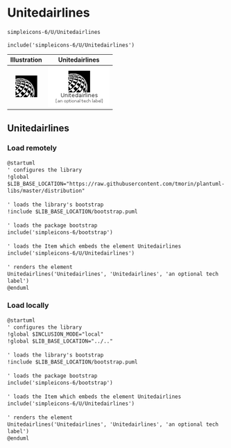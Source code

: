 # Unitedairlines


```text
simpleicons-6/U/Unitedairlines
```

```text
include('simpleicons-6/U/Unitedairlines')
```



| Illustration | Unitedairlines |
| :---: | :---: |
| ![illustration for Illustration](../../simpleicons-6/U/Unitedairlines.png) | ![illustration for Unitedairlines](../../simpleicons-6/U/Unitedairlines.Local.png) |




## Unitedairlines

### Load remotely
```plantuml
@startuml
' configures the library
!global $LIB_BASE_LOCATION="https://raw.githubusercontent.com/tmorin/plantuml-libs/master/distribution"

' loads the library's bootstrap
!include $LIB_BASE_LOCATION/bootstrap.puml

' loads the package bootstrap
include('simpleicons-6/bootstrap')

' loads the Item which embeds the element Unitedairlines
include('simpleicons-6/U/Unitedairlines')

' renders the element
Unitedairlines('Unitedairlines', 'Unitedairlines', 'an optional tech label')
@enduml
```

### Load locally
```plantuml
@startuml
' configures the library
!global $INCLUSION_MODE="local"
!global $LIB_BASE_LOCATION="../.."

' loads the library's bootstrap
!include $LIB_BASE_LOCATION/bootstrap.puml

' loads the package bootstrap
include('simpleicons-6/bootstrap')

' loads the Item which embeds the element Unitedairlines
include('simpleicons-6/U/Unitedairlines')

' renders the element
Unitedairlines('Unitedairlines', 'Unitedairlines', 'an optional tech label')
@enduml
```

